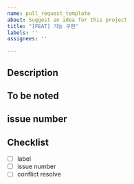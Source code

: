 ```yaml
---
name: pull_request_template
about: Suggest an idea for this project
title: "[FEAT] 기능 구현"
labels: ''
assignees: ''

---
```


## Description

## To be noted

## issue number

## Checklist
- [ ] label
- [ ] issue number
- [ ] conflict resolve
